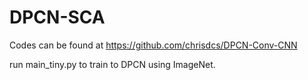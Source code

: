 # DPCN-SCA

Codes can be found at https://github.com/chrisdcs/DPCN-Conv-CNN

run main_tiny.py to train to DPCN  using ImageNet.
